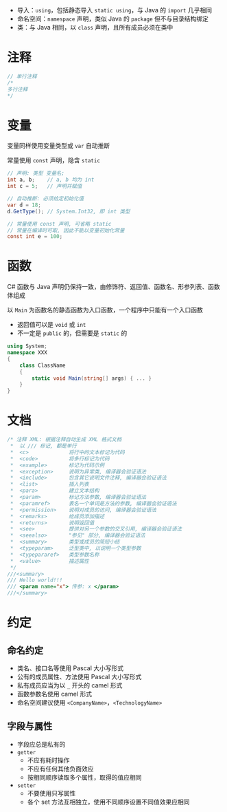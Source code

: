 - 导入：`using`，包括静态导入 `static using`，与 Java 的 `import` 几乎相同
- 命名空间：`namespace` 声明，类似 Java 的 `package` 但不与目录结构绑定
- 类：与 Java 相同，以 `class` 声明，且所有成员必须在类中
# 注释

```csharp
// 单行注释
/*
多行注释
*/
```

# 变量

变量同样使用变量类型或 `var` 自动推断

常量使用 `const` 声明，隐含 `static`

```csharp
// 声明: 类型 变量名;   
int a, b;    // a, b 均为 int
int c = 5;   // 声明并赋值

// 自动推断: 必须给定初始化值
var d = 18;
d.GetType(); // System.Int32, 即 int 类型

// 常量使用 const 声明, 可省略 static
// 常量在编译时可取, 因此不能以变量初始化常量
const int e = 100;
```

# 函数

C# 函数与 Java 声明仍保持一致，由修饰符、返回值、函数名、形参列表、函数体组成

以 `Main` 为函数名的静态函数为入口函数，一个程序中只能有一个入口函数
- 返回值可以是 `void` 或 `int`
- 不一定是 `public` 的，但需要是 `static` 的

```csharp
using System;
namespace XXX
{
    class ClassName
    {
        static void Main(string[] args) { ... }
    }
}
```
# 文档

```csharp
/* 注释 XML: 根据注释自动生成 XML 格式文档
 *  以 /// 标记, 都是单行
 *  <c>             将行中的文本标记为代码
 *  <code>          将多行标记为代码
 *  <example>       标记为代码示例
 *  <exception>     说明为异常类, 编译器会验证语法
 *  <include>       包含其它说明文件注释, 编译器会验证语法
 *  <list>          插入列表
 *  <para>          建立文本结构
 *  <param>         标记方法参数, 编译器会验证语法
 *  <paramref>      表名一个单词是方法的参数, 编译器会验证语法
 *  <permission>    说明对成员的访问, 编译器会验证语法
 *  <remarks>       给成员添加描述
 *  <returns>       说明返回值 
 *  <see>           提供对另一个参数的交叉引用, 编译器会验证语法
 *  <seealso>       "参见" 部分, 编译器会验证语法
 *  <summary>       类型或成员的简短小结
 *  <typeparam>     泛型类中, 以说明一个类型参数
 *  <typepararef>   类型参数名称
 *  <value>         描述属性
 */
///<summary>
/// Hello world!!!
/// <param name="x"> 传参: x </param>
///</summary>
```
# 约定
## 命名约定

- 类名、接口名等使用 Pascal 大小写形式
- 公有的成员属性、方法使用 Pascal 大小写形式
- 私有成员应当为以 `_` 开头的 camel 形式
- 函数参数名使用 camel 形式
- 命名空间建议使用 `<CompanyName>`，`<TechnologyName>`
## 字段与属性

- 字段应总是私有的
- `getter`
	- 不应有耗时操作
	- 不应有任何其他负面效应
	- 按相同顺序读取多个属性，取得的值应相同
- `setter`
	- 不要使用只写属性
	- 各个 set 方法互相独立，使用不同顺序设置不同值效果应相同
